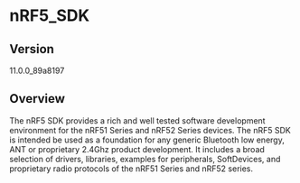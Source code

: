 # nRF5_SDK

## Version

11.0.0_89a8197

## Overview

The nRF5 SDK provides a rich and well tested software development environment for the nRF51 Series and nRF52 Series devices. The nRF5 SDK is intended be used as a foundation for any generic Bluetooth low energy, ANT or proprietary 2.4Ghz product development. It includes a broad selection of drivers, libraries, examples for peripherals, SoftDevices, and proprietary radio protocols of the nRF51 Series and nRF52 series.